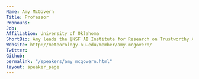 ```yaml
---
Name: Amy McGovern
Title: Professor
Pronouns: 
Job: 
Affiliation: University of Oklahoma
ShortBio: Amy leads the [NSF AI Institute for Research on Trustworthy AI in Weather, Climate, and Coastal Oceanography](https://www.ai2es.org/).  Changes in weather patterns, oceans, sea level rise, and disaster risk amplify the need for accelerated AI research in the environmental sciences. AI2ES is a convergent, multi-sector NSF Trustworthy AI institute led by the University of Oklahoma that brings together researchers in AI, atmospheric science, ocean science, and risk communication.
Website: http://meteorology.ou.edu/member/amy-mcgovern/
Twitter: 
Github: 
permalink: "/speakers/amy_mcgovern.html"
layout: speaker_page
---
```


